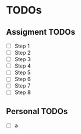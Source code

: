 # TODOs

## Assigment TODOs

- [ ] Step 1
- [ ] Step 2
- [ ] Step 3
- [ ] Step 4
- [ ] Step 5
- [ ] Step 6
- [ ] Step 7
- [ ] Step 8

## Personal TODOs

- [ ] a
